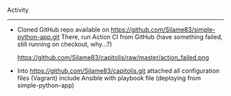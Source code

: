Activity
________



- Cloned GitHub repo available on https://github.com/Silame83/simple-python-app.git
    There, run Action CI from GitHub (have something failed, still running on checkout, why...?)
    
    https://github.com/Silame83/capitolis/raw/master/action_failed.png
   
- Into https://github.com/Silame83/capitolis.git attached all configuration files (Vagrant) include Ansible with playbook file (deploying from simple-python-app) 
